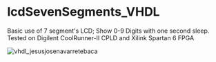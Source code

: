 # lcdSevenSegments_VHDL
Basic use of 7 segment's LCD; Show 0-9 Digits with one second sleep. Tested on Digilent CoolRunner-II CPLD and Xilink Spartan 6 FPGA

![vhdl_jesusjosenavarretebaca](https://user-images.githubusercontent.com/21239660/83376315-21be6c80-a38f-11ea-9dd5-714ba20c42d6.jpg)
